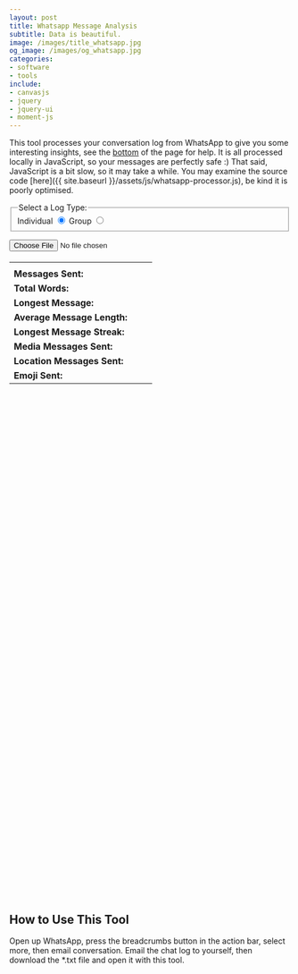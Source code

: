 ```yaml
---
layout: post
title: Whatsapp Message Analysis
subtitle: Data is beautiful.
image: /images/title_whatsapp.jpg
og_image: /images/og_whatsapp.jpg
categories:
- software
- tools
include:
- canvasjs
- jquery
- jquery-ui
- moment-js
---
```


This tool processes your conversation log from WhatsApp to give you some interesting insights, see the [bottom](#how-to-use-this-tool) of the page for help. It is all processed locally in JavaScript, so your messages are perfectly safe :) That said, JavaScript is a bit slow, so it may take a while. You may examine the source code [here]({{ site.baseurl }}/assets/js/whatsapp-processor.js), be kind it is poorly optimised.

<fieldset id="log-type-group">
  <legend>Select a Log Type: </legend>
  <label for="radio-1">Individual</label>
  <input type="radio" name="radio-log-type" id="radio-1" checked>
  <label for="radio-2">Group</label>
  <input type="radio" name="radio-log-type" id="radio-2">
</fieldset>

<p id="tooltip"></p>

<input type="file" id="file-input" />

<h4 id="message-date-range"></h4>

<table id="individualStats">
  <tr>
    <th></th>
    <th id="name1" style="padding-right: 10px; padding-left:  10px;"></th>
    <th id="name2"></th>
  </tr>
  <tr>
    <td><b>Messages Sent:</b></td>
    <td id="messages_1" align="center"></td>
    <td id="messages_2" align="center"></td>
  </tr>
  <tr>
    <td><b>Total Words:</b></td>
    <td id="words_1" align="center"></td>
    <td id="words_2" align="center"></td>
  </tr>
  <tr>
    <td><b>Longest Message:</b></td>
    <td id="longest_1" align="center"></td>
    <td id="longest_2" align="center"></td>
  </tr>
  <tr>
    <td><b>Average Message Length:</b></td>
    <td id="average_1" align="center"></td>
    <td id="average_2" align="center"></td>
  </tr>
  <tr>
    <td><b>Longest Message Streak:</b></td>
    <td id="streak_1" align="center"></td>
    <td id="streak_2" align="center"></td>
  </tr>
  <tr>
    <td><b>Media Messages Sent:</b></td>
    <td id="media_1" align="center"></td>
    <td id="media_2" align="center"></td>
  </tr>
  <tr>
    <td><b>Location Messages Sent:</b></td>
    <td id="location_1" align="center"></td>
    <td id="location_2" align="center"></td>
  </tr>
  <tr>
    <td><b>Emoji Sent:</b></td>
    <td id="emoji_1" align="center"></td>
    <td id="emoji_2" align="center"></td>
  </tr>
</table>

<div id="messagesVis" style="width: 100%; height: 300px;"></div>

<div id="weekVis" style="width: 100%; height: 300px;"></div>

<div id="hourVis" style="width: 100%; height: 300px;"></div>

## How to Use This Tool

Open up WhatsApp, press the breadcrumbs button in the action bar, select more, then email conversation. Email the chat log to yourself, then download the *.txt file and open it with this tool.

<script type="text/javascript" src="{{ site.baseurl }}/assets/js/whatsapp-processor.js"></script>

<script type="text/javascript" src="{{ site.baseurl }}/assets/js/2018-04-30-Whatsapp-Message-Analysis.js"></script>